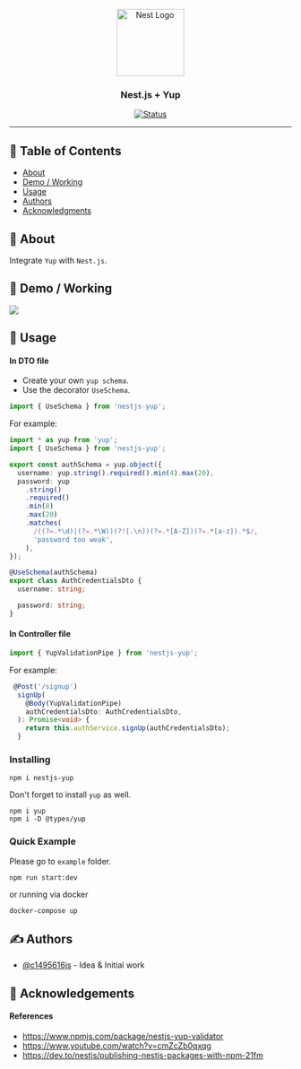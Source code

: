<p align="center">
  <a href="http://nestjs.com/" target="blank"><img src="https://nestjs.com/img/logo-small.svg" width="120" alt="Nest Logo" /></a>
</p>

<h3 align="center">Nest.js + Yup</h3>

<div align="center">

[![Status](https://img.shields.io/badge/status-active-success.svg)]()

</div>

---

## 📝 Table of Contents

- [About](#about)
- [Demo / Working](#demo)
- [Usage](#usage)
- [Authors](#authors)
- [Acknowledgments](#acknowledgement)

## 🧐 About <a name = "about"></a>

Integrate `Yup` with `Nest.js`.

## 🎥 Demo / Working <a name = "demo"></a>

![](https://i.imgur.com/G8XBhJB.png)

## 🎈 Usage <a name = "usage"></a>

#### In DTO file

- Create your own `yup schema`.
- Use the decorator `UseSchema`.

```ts
import { UseSchema } from 'nestjs-yup';
```

For example:

```ts
import * as yup from 'yup';
import { UseSchema } from 'nestjs-yup';

export const authSchema = yup.object({
  username: yup.string().required().min(4).max(20),
  password: yup
    .string()
    .required()
    .min(8)
    .max(20)
    .matches(
      /((?=.*\d)|(?=.*\W))(?![.\n])(?=.*[A-Z])(?=.*[a-z]).*$/,
      'password too weak',
    ),
});

@UseSchema(authSchema)
export class AuthCredentialsDto {
  username: string;

  password: string;
}
```

#### In Controller file

```ts
import { YupValidationPipe } from 'nestjs-yup';
```

For example:

```ts
 @Post('/signup')
  signUp(
    @Body(YupValidationPipe)
    authCredentialsDto: AuthCredentialsDto,
  ): Promise<void> {
    return this.authService.signUp(authCredentialsDto);
  }
```

### Installing

```
npm i nestjs-yup
```

Don't forget to install `yup` as well.

```
npm i yup
npm i -D @types/yup
```

### Quick Example

Please go to `example` folder.

```
npm run start:dev
```

or running via docker

```
docker-compose up
```

## ✍️ Authors <a name = "authors"></a>

- [@c1495616js](https://github.com/c1495616js) - Idea & Initial work

## 🎉 Acknowledgements <a name = "acknowledgement"></a>

#### References

- https://www.npmjs.com/package/nestjs-yup-validator
- https://www.youtube.com/watch?v=cmZcZb0qxqg
- https://dev.to/nestjs/publishing-nestjs-packages-with-npm-21fm
